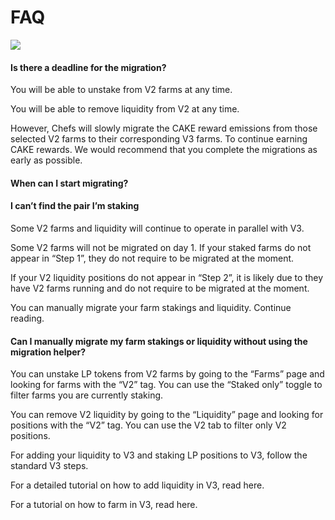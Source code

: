 # FAQ

![](https://1397868517-files.gitbook.io/\~/files/v0/b/gitbook-x-prod.appspot.com/o/spaces%2F-MHREX7DHcljbY5IkjgJ-1972196547%2Fuploads%2FBsUWD1Y8yxYDuQUxakYC%2Fimage.png?alt=media\&token=a871fdf2-b467-438e-99b0-e69291cc06a2)

#### **Is there a deadline for the migration?** <a href="#is-there-a-deadline-for-the-migration" id="is-there-a-deadline-for-the-migration"></a>

You will be able to unstake from V2 farms at any time.

You will be able to remove liquidity from V2 at any time.

However, Chefs will slowly migrate the CAKE reward emissions from those selected V2 farms to their corresponding V3 farms. To continue earning CAKE rewards. We would recommend that you complete the migrations as early as possible.

#### When can I start migrating? <a href="#when-can-i-start-migrating" id="when-can-i-start-migrating"></a>

#### I can’t find the pair I’m staking <a href="#i-cant-find-the-pair-im-staking" id="i-cant-find-the-pair-im-staking"></a>

Some V2 farms and liquidity will continue to operate in parallel with V3.

Some V2 farms will not be migrated on day 1. If your staked farms do not appear in “Step 1”, they do not require to be migrated at the moment.

If your V2 liquidity positions do not appear in “Step 2”, it is likely due to they have V2 farms running and do not require to be migrated at the moment.

You can manually migrate your farm stakings and liquidity. Continue reading.

#### Can I manually migrate my farm stakings or liquidity without using the migration helper? <a href="#can-i-manually-migrate-my-farm-stakings-or-liquidity-without-using-the-migration-helper" id="can-i-manually-migrate-my-farm-stakings-or-liquidity-without-using-the-migration-helper"></a>

You can unstake LP tokens from V2 farms by going to the “Farms” page and looking for farms with the “V2” tag. You can use the “Staked only” toggle to filter farms you are currently staking.

You can remove V2 liquidity by going to the “Liquidity” page and looking for positions with the “V2” tag. You can use the V2 tab to filter only V2 positions.

For adding your liquidity to V3 and staking LP positions to V3, follow the standard V3 steps.

For a detailed tutorial on how to add liquidity in V3, read here.

For a tutorial on how to farm in V3, read here.
